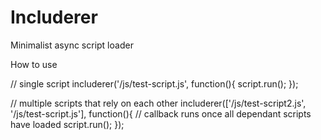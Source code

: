 Includerer
==========

Minimalist async script loader

How to use

// single script
includerer('/js/test-script.js',  function(){
  script.run();
});

// multiple scripts that rely on each other
includerer(['/js/test-script2.js', '/js/test-script.js'], function(){
  // callback runs once all dependant scripts have loaded
	script.run();
});